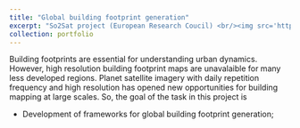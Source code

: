 ```yaml
---
title: "Global building footprint generation"
excerpt: "So2Sat project (European Research Coucil) <br/><img src='https://github.com/lqycrystal/qingyuli.github.io/tree/main/images/gbfg.png'>"
collection: portfolio
---
```


Building footprints are essential for understanding urban dynamics. However, high resolution building footprint maps are unavalaible for many less developed regions. Planet satellite imagery with daily repetition frequency and high resolution has opened new opportunities for building mapping at large scales. So, the goal of the task in this project is

* Development of frameworks for global building footprint generation; 

 
